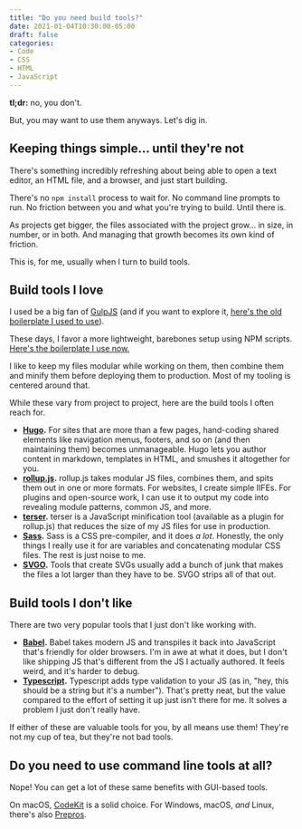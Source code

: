 ```yaml
---
title: "Do you need build tools?"
date: 2021-01-04T10:30:00-05:00
draft: false
categories:
- Code
- CSS
- HTML
- JavaScript
---
```


**tl;dr:** no, you don't.

But, you may want to use them anyways. Let's dig in.

## Keeping things simple... until they're not

There's something incredibly refreshing about being able to open a text editor, an HTML file, and a browser, and just start building.

There's no `npm install` process to wait for. No command line prompts to run. No friction between you and what you're trying to build. Until there is.

As projects get bigger, the files associated with the project grow... in size, in number, or in both. And managing that growth becomes its own kind of friction.

This is, for me, usually when I turn to build tools.

## Build tools I love

I used be a big fan of [GulpJS](https://gulpjs.com/) (and if you want to explore it, [here's the old boilerplate I used to use](https://github.com/cferdinandi/gulp-boilerplate/)).

These days, I favor a more lightweight, barebones setup using NPM scripts. [Here's the boilerplate I use now.](https://github.com/cferdinandi/build-tool-boilerplate)

I like to keep my files modular while working on them, then combine them and minify them before deploying them to production. Most of my tooling is centered around that.

While these vary from project to project, here are the build tools I often reach for.

- **[Hugo](https://gohugo.io/).** For sites that are more than a few pages, hand-coding shared elements like navigation menus, footers, and so on (and then maintaining them) becomes unmanageable. Hugo lets you author content in markdown, templates in HTML, and smushes it altogether for you.
- **[rollup.js](http://rollupjs.org/guide/en/).** rollup.js takes modular JS files, combines them, and spits them out in one or more formats. For websites, I create simple IIFEs. For plugins and open-source work, I can use it to output my code into revealing module patterns, common JS, and more.
- **[terser](https://terser.org/).** terser is a JavaScript minification tool (available as a plugin for rollup.js) that reduces the size of my JS files for use in production.
- **[Sass](https://sass-lang.com/).** Sass is a CSS pre-compiler, and it does _a lot_. Honestly, the only things I really use it for are variables and concatenating modular CSS files. The rest is just noise to me.
- **[SVGO](https://github.com/svg/svgo).** Tools that create SVGs usually add a bunch of junk that makes the files a lot larger than they have to be. SVGO strips all of that out.

## Build tools I don't like

There are two very popular tools that I just don't like working with.

- **[Babel](https://babeljs.io/).** Babel takes modern JS and transpiles it back into JavaScript that's friendly for older browsers. I'm in awe at what it does, but I don't like shipping JS that's different from the JS I actually authored. It feels weird, and it's harder to debug.
- **[Typescript](https://www.typescriptlang.org/).** Typescript adds type validation to your JS (as in, "hey, this should be a string but it's a number"). That's pretty neat, but the value compared to the effort of setting it up just isn't there for me. It solves a problem I just don't really have.

If either of these are valuable tools for you, by all means use them! They're not my cup of tea, but they're not bad tools.

## Do you need to use command line tools at all?

Nope! You can get a lot of these same benefits with GUI-based tools.

On macOS, [CodeKit](https://codekitapp.com/) is a solid choice. For Windows, macOS, _and_ Linux, there's also [Prepros](https://prepros.io/).
